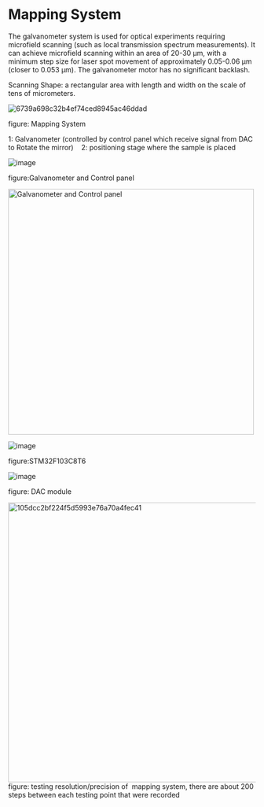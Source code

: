 # Mapping System

The galvanometer system is used for optical experiments requiring microfield scanning (such as local transmission spectrum measurements). It can achieve microfield scanning within an area of 20-30 µm, with a minimum step size for laser spot movement of approximately 0.05-0.06 µm (closer to 0.053 µm). The galvanometer motor has no significant backlash.

Scanning Shape: a rectangular area with length and width on the scale of tens of micrometers.

![6739a698c32b4ef74ced8945ac46ddad](https://github.com/user-attachments/assets/193e3148-b28a-499a-b0fb-e5add9e2ad9d)

figure: Mapping System

1: Galvanometer (controlled by control panel which receive signal from DAC to Rotate the mirror)   
2: positioning stage where the sample is placed

![image](https://github.com/user-attachments/assets/cbd6e5d4-63e0-41ab-944f-124f45f38eb5)

figure:Galvanometer and Control panel

<img src="https://github.com/user-attachments/assets/6cae5f3e-6cb5-4db4-9798-1b380acc3270" alt="Galvanometer and Control panel" width="500"/>

![image](https://github.com/user-attachments/assets/6cae5f3e-6cb5-4db4-9798-1b380acc3270)

figure:STM32F103C8T6            


![image](https://github.com/user-attachments/assets/598597ba-bbbc-4bbf-8d1c-7a55e6acf6c7)

figure: DAC module             

<img width="569" alt="105dcc2bf224f5d5993e76a70a4fec41" src="https://github.com/user-attachments/assets/5e869c64-60ad-4706-80ce-062101bd62a9">
figure: testing resolution/precision of  mapping system, there are about 200 steps between each testing point that were recorded


